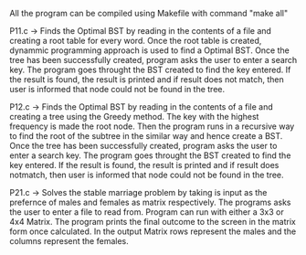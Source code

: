 All the program can be compiled using Makefile with command "make all"

P11.c -> Finds the Optimal BST by reading in the contents of a file and creating a root table for every word. 
Once the root table is created, dynammic programming approach is used to find a Optimal BST. Once the tree 
has been successfully created, program asks the user to enter a search key. The program goes throught the 
BST created to find the key entered. If the result is found, the result is printed and if result does not
match, then user is informed that node could not be found in the tree. 

P12.c -> Finds the Optimal BST by reading in the contents of a file and creating a tree using the Greedy method.
The key with the highest frequency is made the root node. Then the program runs in a recursive way to find the 
root of the subtree in the similar way and hence create a BST. Once the tree has been successfully created, 
program asks the user to enter a search key. The program goes throught the BST created to find the key entered. 
If the result is found, the result is printed and if result does notmatch, then user is informed that node could 
not be found in the tree.

P21.c -> Solves the stable marriage problem by taking is input as the prefernce of males and females as matrix 
respectively. The programs asks the user to enter a file to read from. Program can run with either a 3x3 or 4x4 
Matrix. The program prints the final outcome to the screen in the matrix form once calculated. In the output Matrix
rows represent the males and the columns represent the females.  

